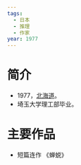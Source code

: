 ```yaml
---
tags:
  - 日本
  - 推理
  - 作家
year: 1977
---
```

# 简介

- 1977，[北海道](北海道.md)。
- 埼玉大学理工部毕业。
# 主要作品

- 短篇连作
《蝉蜕》